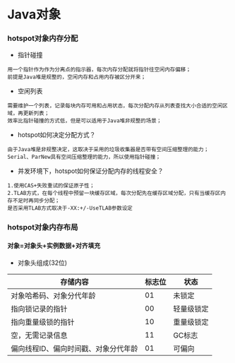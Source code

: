 # Java对象

### hotspot对象内存分配

+ 指针碰撞

````
用一个指针作为作为分离点的指示器，每次内存分配就将指针往空闲内存偏移；
前提是Java堆是规整的，空闲内存和占用内存被区分开来；
````

+ 空闲列表

````
需要维护一个列表，记录每块内存可用和占用状态，每次分配内存从列表查找大小合适的空闲区域，再更新列表；
效率比指针碰撞的方式低，但是可以适用于Java堆非规整的场景；
````

+ hotspot如何决定分配方式？

````
由于Java堆是非规整决定，这取决于采用的垃圾收集器是否带有空间压缩整理的能力；
Serial、ParNew具有空间压缩整理的能力，所以使用指针碰撞；
````

+ 并发环境下，hotspot如何保证分配内存的线程安全？

````
1.使用CAS+失败重试的保证原子性；
2.TLAB方式，在每个线程中预留一块缓存区域，每次分配先在缓存区域分配，只有当缓存区内存不足时再同步分配；
是否采用TLAB方式取决于-XX:+/-UseTLAB参数设定
````

### hotspot对象内存布局

#### 对象=对象头+实例数据+对齐填充


+ 对象头组成(32位)

|  存储内容   | 标志位  | 状态 |
|  ----  | ----  |  ----  | 
| 对象哈希码、对象分代年龄  | 01 |未锁定 |
| 指向锁记录的指针  | 00 |轻量级锁定 |
| 指向重量级锁的指针  | 10 | 重量级锁定|
| 空，无需记录信息  | 11 |GC标志 |
| 偏向线程ID、偏向时间戳、对象分代年龄  | 01 |可偏向 |
